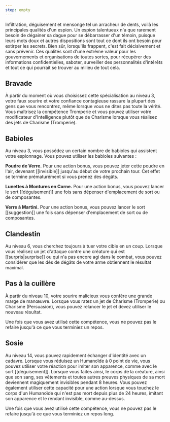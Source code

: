 ```yaml
---
step: empty
---
```

Infiltration, déguisement et mensonge tel un arracheur de dents, voilà les principales qualités d'un espion. Un espion talentueux n'a que rarement besoin de dégainer sa dague pour se débarrasser d'un témoin, puisque leurs mots doux et autres dispositions sont tout ce dont ils ont besoin pour extirper les secrets. Bien sûr, lorsqu'ils frappent, c'est fait décisivement et sans prévenir. Ces qualités sont d'une extrême valeur pour les gouvernements et organisations de toutes sortes, pour récupérer des informations confidentielles, saboter, surveiller des personnalités d'intérêts et tout ce qui pourrait se trouver au milieu de tout cela.

## Bravade

À partir du moment où vous choisissez cette spécialisation au niveau 3, votre faux sourire et votre confiance contagieuse rassure la plupart des gens que vous rencontrez, même lorsque vous ne dites pas toute la vérité. Vous maîtrisez la compétence Tromperie et vous pouvez utiliser votre modificateur d'Intelligence plutôt que de Charisme lorsque vous réalisez des jets de Charisme (Tromperie).

## Babioles 

Au niveau 3, vous possédez un certain nombre de babioles qui assistent votre espionnage. Vous pouvez utiliser les babioles suivantes : 

**Poudre de Verre.** Pour une action bonus, vous pouvez jeter cette poudre en l'air, devenant [[invisible]] jusqu'au début de votre prochain tour. Cet effet se termine prématurément si vous prenez des dégâts.

**Lunettes à Montures en Corne.** Pour une action bonus, vous pouvez lancer le sort [[déguisement]] une fois sans dépenser d'emplacement de sort ou de composantes.

**Verre à Martini.** Pour une action bonus, vous pouvez lancer le sort [[suggestion]] une fois sans dépenser d'emplacement de sort ou de composantes.

## Clandestin

Au niveau 6, vous cherchez toujours à tuer votre cible en un coup. Lorsque vous réalisez un jet d'attaque contre une créature qui est [[surpris|surprise]] ou qui n'a pas encore agi dans le combat, vous pouvez considérer que les dés de dégâts de votre arme obtiennent le résultat maximal.

## Pas à la cuillère

À partir du niveau 10, votre sourire malicieux vous confère une grande marge de manœuvre. Lorsque vous ratez un jet de Charisme (Tromperie) ou Charisme (Persuasion), vous pouvez relancer le jet et devez utiliser le nouveau résultat.

Une fois que vous avez utilisé cette compétence, vous ne pouvez pas le refaire jusqu'à ce que vous terminiez un repos.

## Sosie

Au niveau 14, vous pouvez rapidement échanger d'identité avec un cadavre. Lorsque vous réduisez un Humanoïde à 0 point de vie, vous pouvez utiliser votre réaction pour imiter son apparence, comme avec le sort [[déguisement]]. Lorsque vous faites ainsi, le corps de la créature, ainsi que son sang, ses vêtements et toutes autres preuves physiques de sa mort deviennent magiquement invisibles pendant 8 heures. Vous pouvez également utiliser cette capacité pour une action lorsque vous touchez le corps d'un Humanoïde qui n'est pas mort depuis plus de 24 heures, imitant son apparence et le rendant invisible, comme au-dessus.

Une fois que vous avez utilisé cette compétence, vous ne pouvez pas le refaire jusqu'à ce que vous terminiez un repos long.


